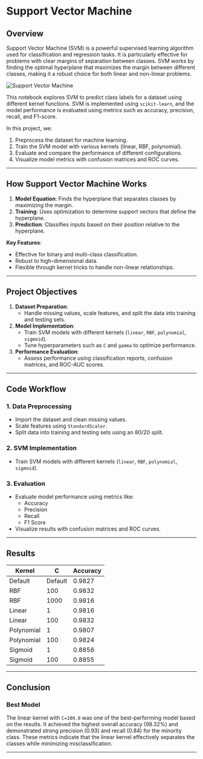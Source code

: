 # **Support Vector Machine**

## Overview

Support Vector Machine (SVM) is a powerful supervised learning algorithm used for classification and regression tasks. It is particularly effective for problems with clear margins of separation between classes. SVM works by finding the optimal hyperplane that maximizes the margin between different classes, making it a robust choice for both linear and non-linear problems.

![Support Vector Machine](https://ch.mathworks.com/discovery/support-vector-machine/_jcr_content/mainParsys/image.adapt.full.medium.jpg/1718266259806.jpg)

This notebook explores SVM to predict class labels for a dataset using different kernel functions. SVM is implemented using `scikit-learn`, and the model performance is evaluated using metrics such as accuracy, precision, recall, and F1-score.

In this project, we:
1. Preprocess the dataset for machine learning.
2. Train the SVM model with various kernels (linear, RBF, polynomial).
3. Evaluate and compare the performance of different configurations.
4. Visualize model metrics with confusion matrices and ROC curves.

---

## **How Support Vector Machine Works**
1. **Model Equation**: Finds the hyperplane that separates classes by maximizing the margin.
2. **Training**: Uses optimization to determine support vectors that define the hyperplane.
3. **Prediction**: Classifies inputs based on their position relative to the hyperplane.

**Key Features**:
- Effective for binary and multi-class classification.
- Robust to high-dimensional data.
- Flexible through kernel tricks to handle non-linear relationships.

---

## **Project Objectives**
1. **Dataset Preparation**:
   - Handle missing values, scale features, and split the data into training and testing sets.
2. **Model Implementation**:
   - Train SVM models with different kernels (`linear`, `RBF`, `polynomial`, `sigmoid`).
   - Tune hyperparameters such as `C` and `gamma` to optimize performance.
3. **Performance Evaluation**:
   - Assess performance using classification reports, confusion matrices, and ROC-AUC scores.

---

## **Code Workflow**

### **1. Data Preprocessing**
- Import the dataset and clean missing values.
- Scale features using `StandardScaler`.
- Split data into training and testing sets using an 80/20 split.

### **2. SVM Implementation**
- Train SVM models with different kernels (`linear`, `RBF`, `polynomial`, `sigmoid`).

### **3. Evaluation**
- Evaluate model performance using metrics like:
  - Accuracy
  - Precision
  - Recall
  - F1 Score
- Visualize results with confusion matrices and ROC curves.

---

## **Results**

| Kernel      | C       | Accuracy |
|-------------|---------|----------|
| Default     | Default | 0.9827   |
| RBF         | 100     | 0.9832   |
| RBF         | 1000    | 0.9816   |
| Linear      | 1       | 0.9816   |
| Linear      | 100     | 0.9832   |
| Polynomial  | 1       | 0.9807   |
| Polynomial  | 100     | 0.9824   |
| Sigmoid     | 1       | 0.8858   |
| Sigmoid     | 100     | 0.8855   |

---

## **Conclusion**

### Best Model
The linear kernel with `C=100.0` was one of the best-performing model based on the results. It achieved the highest overall accuracy (98.32%) and demonstrated strong precision (0.93) and recall (0.84) for the minority class. These metrics indicate that the linear kernel effectively separates the classes while minimizing misclassification.


---